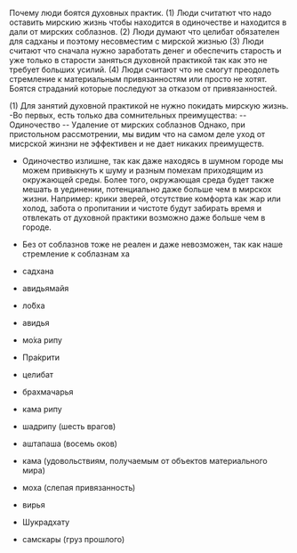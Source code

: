 Почему люди боятся духовных практик.
(1) Люди считатют что надо оставить мирскию жизнь чтобы находится в одиночестве и находится в дали от мирских соблазнов.
(2) Люди думают что целибат обязателен для садханы и поэтому несовместим с мирской жизнью
(3) Люди считают что сначала нужно заработать денег и обеспечить старость и уже только в старости заняться духовной практикой так как это не требует больших усилий.
(4) Люди считают что не смогут преодолеть стремление к материальным привязанностям или просто не хотят. Боятся страданий которые последуют за отказом от привязанностей.

(1) Для занятий духовной практикой не нужно покидать мирскую жизнь.
-Во первых, есть только два сомнительных преимущества:
-- Одиночество
-- Удаление от мирских соблазнов
Однако, при пристольном рассмотрении, мы видим что на самом деле уход от мисрской жинзни не эффективен и не дает никаких преимуществ.
- Одиночество излишне, так как даже находясь в шумном городе мы можем привыкнуть к шуму и разным помехам приходящим из окружающей среды. Более того, окружающая среда будет также мешать в уединении, потенциально даже больше чем в мирскох жизни. Например: крики зверей, отсутствие комфорта как жар или холод, забота о пропитании и чистоте будут забирать время и отвлекать от духовной практики возможно даже больше чем в городе.
- Без от соблазнов тоже не реален и даже невозможен, так как наше стремление к соблазнам ха


- садхана
- авидьямайя
- ло́бха
- авидья
- мо́ха рипу
- Пра́крити
- целибат
- брахмачарья
- кама рипу
- шадрипу (шесть врагов) 
- аштапаша (восемь оков)
- кама (удовольствиям, получаемым от объектов материального мира) 
- моха (слепая привязанность)
- вирья
- Шукрадхату
- самскары (груз прошлого)
